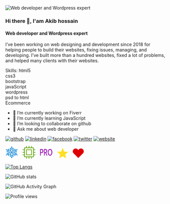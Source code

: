 ![Web developer and Wordpress expert]( https://scontent.fcgp7-1.fna.fbcdn.net/v/t39.30808-6/282216009_154085727160194_8505638267372734390_n.png?_nc_cat=111&ccb=1-7&_nc_sid=e3f864&_nc_eui2=AeGgXnOniRA_infw8lSr09Ub5pSjEiybKPfmlKMSLJso9w5A-rr_FFeblaA-xbbg_V2gD71fYZj0QVU5r4BN3qFH&_nc_ohc=gNP5cbakddcAX8iYUvc&_nc_ht=scontent.fcgp7-1.fna&oh=00_AT8hNkjigVAkF5hpCLdUIm-xQhy4kGDgD_6mMRNeW6cE_w&oe=6293ED50)

### Hi there 👋, I'am Akib hossain
#### Web developer and Wordpress expert

I’ve been working on web designing and development since 2018 for helping people to build their websites, fixing issues, managing, and developing. I’ve built more than a hundred websites, fixed a lot of problems, and helped many clients with their websites.


Skills: html5 <br/> css3  <br/> bootstrap  <br/> javaScript  <br/> wordpress  <br/> psd to html  <br/>Ecommerce 

- 🔭 I’m currently working on Fiverr 
- 🌱 I’m currently learning JavaScript 
- 👯 I’m looking to collaborate on github 
- 💬 Ask me about web developer 


[<img src='https://cdn.jsdelivr.net/npm/simple-icons@3.0.1/icons/github.svg' alt='github' height='40'>](https://github.com/https://github.com/Akib5/Akib5)  [<img src='https://cdn.jsdelivr.net/npm/simple-icons@3.0.1/icons/linkedin.svg' alt='linkedin' height='40'>](https://www.linkedin.com/in/https://www.linkedin.com/in/m-r-akib-760130216//)  [<img src='https://cdn.jsdelivr.net/npm/simple-icons@3.0.1/icons/facebook.svg' alt='facebook' height='40'>](https://www.facebook.com/https://www.facebook.com/md.akib.470)  [<img src='https://cdn.jsdelivr.net/npm/simple-icons@3.0.1/icons/twitter.svg' alt='twitter' height='40'>](https://twitter.com/https://twitter.com/MRAkib07541169)  [<img src='https://cdn.jsdelivr.net/npm/simple-icons@3.0.1/icons/icloud.svg' alt='website' height='40'>](mr-akib.xyz)  

<a href='https://archiveprogram.github.com/'><img src='https://raw.githubusercontent.com/acervenky/animated-github-badges/master/assets/acbadge.gif' width='40' height='40'></a> <a href='https://docs.github.com/en/developers'><img src='https://raw.githubusercontent.com/acervenky/animated-github-badges/master/assets/devbadge.gif' width='40' height='40'></a> <a href='https://github.com/pricing'><img src='https://raw.githubusercontent.com/acervenky/animated-github-badges/master/assets/pro.gif' width='40' height='40'></a> <a href='https://stars.github.com/'><img src='https://raw.githubusercontent.com/acervenky/animated-github-badges/master/assets/starbadge.gif' width='35' height='35'></a> <a href='https://docs.github.com/en/github/supporting-the-open-source-community-with-github-sponsors'><img src='https://raw.githubusercontent.com/acervenky/animated-github-badges/master/assets/sponsorbadge.gif' width='35' height='35'></a> 

[![Top Langs](https://github-readme-stats.vercel.app/api/top-langs/?username=https://github.com/Akib5/Akib5)](https://github.com/anuraghazra/github-readme-stats)

![GitHub stats](https://github-readme-stats.vercel.app/api?username=https://github.com/Akib5/Akib5&show_icons=true&count_private=true)  

![GitHub Activity Graph](https://activity-graph.herokuapp.com/graph?username=https://github.com/Akib5/Akib5)  

![Profile views](https://gpvc.arturio.dev/https://github.com/Akib5/Akib5)  
